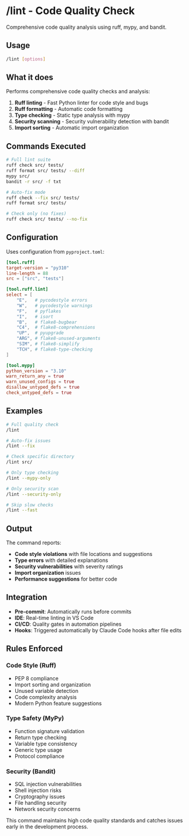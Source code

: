 # /lint - Code Quality Check

Comprehensive code quality analysis using ruff, mypy, and bandit.

## Usage

```bash
/lint [options]
```

## What it does

Performs comprehensive code quality checks and analysis:

1. **Ruff linting** - Fast Python linter for code style and bugs
2. **Ruff formatting** - Automatic code formatting 
3. **Type checking** - Static type analysis with mypy
4. **Security scanning** - Security vulnerability detection with bandit
5. **Import sorting** - Automatic import organization

## Commands Executed

```bash
# Full lint suite
ruff check src/ tests/
ruff format src/ tests/ --diff
mypy src/
bandit -r src/ -f txt

# Auto-fix mode
ruff check --fix src/ tests/
ruff format src/ tests/

# Check only (no fixes)
ruff check src/ tests/ --no-fix
```

## Configuration

Uses configuration from `pyproject.toml`:

```toml
[tool.ruff]
target-version = "py310"
line-length = 88
src = ["src", "tests"]

[tool.ruff.lint]
select = [
    "E",   # pycodestyle errors
    "W",   # pycodestyle warnings  
    "F",   # pyflakes
    "I",   # isort
    "B",   # flake8-bugbear
    "C4",  # flake8-comprehensions
    "UP",  # pyupgrade
    "ARG", # flake8-unused-arguments
    "SIM", # flake8-simplify
    "TCH", # flake8-type-checking
]

[tool.mypy]
python_version = "3.10"
warn_return_any = true
warn_unused_configs = true
disallow_untyped_defs = true
check_untyped_defs = true
```

## Examples

```bash
# Full quality check
/lint

# Auto-fix issues
/lint --fix

# Check specific directory
/lint src/

# Only type checking
/lint --mypy-only

# Only security scan
/lint --security-only

# Skip slow checks
/lint --fast
```

## Output

The command reports:
- **Code style violations** with file locations and suggestions
- **Type errors** with detailed explanations
- **Security vulnerabilities** with severity ratings
- **Import organization** issues
- **Performance suggestions** for better code

## Integration

- **Pre-commit**: Automatically runs before commits
- **IDE**: Real-time linting in VS Code
- **CI/CD**: Quality gates in automation pipelines
- **Hooks**: Triggered automatically by Claude Code hooks after file edits

## Rules Enforced

### Code Style (Ruff)
- PEP 8 compliance
- Import sorting and organization
- Unused variable detection
- Code complexity analysis
- Modern Python feature suggestions

### Type Safety (MyPy)
- Function signature validation
- Return type checking
- Variable type consistency
- Generic type usage
- Protocol compliance

### Security (Bandit)
- SQL injection vulnerabilities
- Shell injection risks
- Cryptography issues
- File handling security
- Network security concerns

This command maintains high code quality standards and catches issues early in the development process.